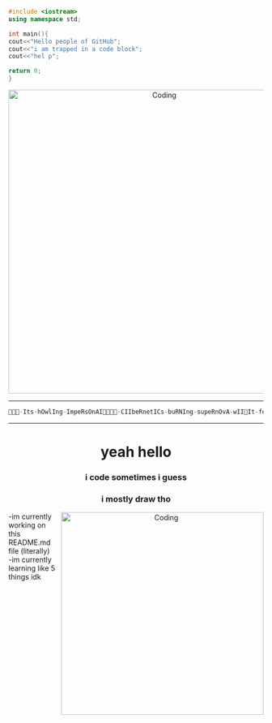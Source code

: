   
```c++
#include <iostream>
using namespace std;

int main(){
cout<<"Hello people of GitHub";
cout<<"i am trapped in a code block";
cout<<"hel p";

return 0;
}
```

<p align="center">
<img align="center" alt="Coding" width="600"  src="https://media2.giphy.com/media/udK21RQeWtaGQ/giphy.gif?cid=ecf05e47rq4fvlfkxurhggub5njqowgf3jxxdzv734gym6cj&ep=v1_gifs_search&rid=giphy.gif&ct=g"/>
</p>

---

```js
-Its-hOwlIng-ImpeRsOnAI-CIIbeRnetICs-buRNIng-supeRnOvA-wIIIt-feeDIng-nIhIlIsthIsteRIA-thROugh-=pAIn=DespeRAtI2n-AnDRunAwAI-soCIAL=DeCQDlng--psIChoAnAlIsIs-getsto--redAcTED=-=1ongbefoRe-theoRetICAl-thAnAtosbursT=Up-the-whQle==o-peRAtIOn-=
```
---

<h1 align="center">yeah hello</h1>
<h3 align="center">i code sometimes i guess</h3>
<h3 align="center">i mostly draw tho</h3>
<p align="center">
<img align="right" alt="Coding" width="400" src="https://media0.giphy.com/media/cSfkdR9w2CSI3atokL/giphy.gif?cid=ecf05e47ooz64cjn51ms6ftyquubipbbsx2mmlefl36axzqc&ep=v1_gifs_search&rid=giphy.gif&ct=g"/>
 </p>

-im currently working on this README.md file (literally)  
-im currently learning like 5 things idk




<!--
**erdlingchen/erdlingchen** is a ✨ _special_ ✨ repository because its `README.md` (this file) appears on your GitHub profile.

Here are some ideas to get you started:

- 🔭 I’m currently working on ...
- 🌱 I’m currently learning ...
- 👯 I’m looking to collaborate on ...
- 🤔 I’m looking for help with ...
- 💬 Ask me about ...
- 📫 How to reach me: ...
- 😄 Pronouns: ...
- ⚡ Fun fact: ...
-->

